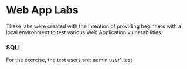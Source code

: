 # Web App Labs
These labs were created with the intention of providing beginners with a local environment to test various Web Application vulnerabilities.

### SQLi
For the exercise, the test users are:
admin
user1
test

